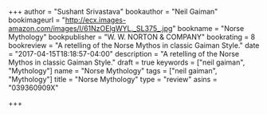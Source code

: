 +++
author = "Sushant Srivastava"
bookauthor = "Neil Gaiman"
bookimageurl = "http://ecx.images-amazon.com/images/I/61NzOElgWYL._SL375_.jpg"
bookname = "Norse Mythology"
bookpublisher = "W. W. NORTON & COMPANY"
bookrating = 8
bookreview = "A retelling of the Norse Mythos in classic Gaiman Style."
date = "2017-04-15T18:18:57-04:00"
description = "A retelling of the Norse Mythos in classic Gaiman Style."
draft = true
keywords = ["neil gaiman", "Mythology"]
name = "Norse Mythology"
tags = ["neil gaiman", "Mythology"]
title = "Norse Mythology"
type = "review"
asins = "039360909X"

+++
